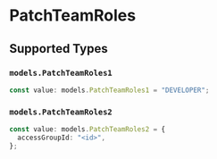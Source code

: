 # PatchTeamRoles


## Supported Types

### `models.PatchTeamRoles1`

```typescript
const value: models.PatchTeamRoles1 = "DEVELOPER";
```

### `models.PatchTeamRoles2`

```typescript
const value: models.PatchTeamRoles2 = {
  accessGroupId: "<id>",
};
```


